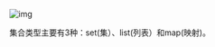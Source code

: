 ![img](E:\笔记\做题笔记\Note-leetcode\images\watermark,type_ZmFuZ3poZW5naGVpdGk,shadow_10,text_aHR0cHM6Ly9ibG9nLmNzZG4ubmV0L2xtYXJzdGVy,size_16,color_FFFFFF,t_70)

集合类型主要有3种：set(集）、list(列表）和map(映射)。
